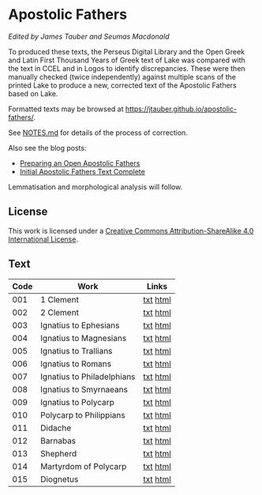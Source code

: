 # Apostolic Fathers

*Edited by James Tauber and Seumas Macdonald*

To produced these texts, the Perseus Digital Library and the Open Greek and Latin First Thousand Years of Greek text of Lake was compared with the text in CCEL and in Logos to identify discrepancies. These were then manually checked (twice independently) against multiple scans of the printed Lake to produce a new, corrected text of the Apostolic Fathers based on Lake.

Formatted texts may be browsed at <https://jtauber.github.io/apostolic-fathers/>.

See [NOTES.md](https://github.com/jtauber/apostolic-fathers/blob/master/NOTES.md) for details of the process of correction.

Also see the blog posts:

* [Preparing an Open Apostolic Fathers](https://jktauber.com/2018/11/01/preparing-open-apostolic-fathers/)
* [Initial Apostolic Fathers Text Complete](https://jktauber.com/2019/02/01/initial-apostolic-fathers-text-complete/)

Lemmatisation and morphological analysis will follow.

## License

This work is licensed under a [Creative Commons Attribution-ShareAlike 4.0 International License](http://creativecommons.org/licenses/by-sa/4.0/).

## Text

| Code | Work                         | Links    |
| ---- | ---------------------------- | -------- |
| 001  | 1 Clement                    | [txt](https://github.com/jtauber/apostolic-fathers/blob/master/texts/001-i_clement.txt) [html](https://jtauber.github.io/apostolic-fathers/001-i_clement.html) |
| 002  | 2 Clement                    | [txt](https://github.com/jtauber/apostolic-fathers/blob/master/texts/002-ii_clement.txt) [html](https://jtauber.github.io/apostolic-fathers/002-ii_clement.html)  |
| 003  | Ignatius to Ephesians        | [txt](https://github.com/jtauber/apostolic-fathers/blob/master/texts/003-ignatius-ephesians.txt) [html](https://jtauber.github.io/apostolic-fathers/003-ignatius-ephesians.html)  |
| 004  | Ignatius to Magnesians       | [txt](https://github.com/jtauber/apostolic-fathers/blob/master/texts/004-ignatius-magnesians.txt) [html](https://jtauber.github.io/apostolic-fathers/004-ignatius-magnesians.html)  |
| 005  | Ignatius to Trallians        | [txt](https://github.com/jtauber/apostolic-fathers/blob/master/texts/005-ignatius-trallians.txt) [html](https://jtauber.github.io/apostolic-fathers/005-ignatius-trallians.html)  |
| 006  | Ignatius to Romans           | [txt](https://github.com/jtauber/apostolic-fathers/blob/master/texts/006-ignatius-romans.txt) [html](https://jtauber.github.io/apostolic-fathers/006-ignatius-romans.html)  |
| 007  | Ignatius to Philadelphians   | [txt](https://github.com/jtauber/apostolic-fathers/blob/master/texts/007-ignatius-philadelphians.txt) [html](https://jtauber.github.io/apostolic-fathers/007-ignatius-philadelphians.html)  |
| 008  | Ignatius to Smyrnaeans       | [txt](https://github.com/jtauber/apostolic-fathers/blob/master/texts/008-ignatius-smyrnaeans.txt) [html](https://jtauber.github.io/apostolic-fathers/008-ignatius-smyrnaeans.html)  |   
| 009  | Ignatius to Polycarp         | [txt](https://github.com/jtauber/apostolic-fathers/blob/master/texts/009-ignatius-polycarp.txt) [html](https://jtauber.github.io/apostolic-fathers/009-ignatius-polycarp.html)  |
| 010  | Polycarp to Philippians      | [txt](https://github.com/jtauber/apostolic-fathers/blob/master/texts/010-polycarp-philippians.txt) [html](https://jtauber.github.io/apostolic-fathers/010-polycarp-philippians.html)  |
| 011  | Didache                      | [txt](https://github.com/jtauber/apostolic-fathers/blob/master/texts/011-didache.txt) [html](https://jtauber.github.io/apostolic-fathers/011-didache.html) |
| 012  | Barnabas                     | [txt](https://github.com/jtauber/apostolic-fathers/blob/master/texts/012-barnabas.txt) [html](https://jtauber.github.io/apostolic-fathers/012-barnabas.html)  |
| 013  | Shepherd                     | [txt](https://github.com/jtauber/apostolic-fathers/blob/master/texts/013-shepherd.txt) [html](https://jtauber.github.io/apostolic-fathers/013-shepherd.html)  |
| 014  | Martyrdom of Polycarp        | [txt](https://github.com/jtauber/apostolic-fathers/blob/master/texts/014-martyrdom.txt) [html](https://jtauber.github.io/apostolic-fathers/014-martyrdom.html)  |
| 015  | Diognetus                    | [txt](https://github.com/jtauber/apostolic-fathers/blob/master/texts/015-diognetus.txt) [html](https://jtauber.github.io/apostolic-fathers/015-diognetus.html) |
